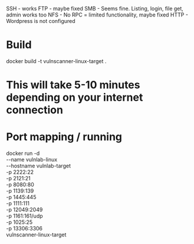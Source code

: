 SSH - works
FTP - maybe fixed
SMB - Seems fine. Listing, login, file get, admin works too
NFS - No RPC = limited functionality, maybe fixed
HTTP - Wordpress is not configured

# Build 
docker build -t vulnscanner-linux-target .
# This will take 5-10 minutes depending on your internet connection

# Port mapping / running
docker run -d \
  --name vulnlab-linux \
  --hostname vulnlab-target \
  -p 2222:22 \
  -p 2121:21 \
  -p 8080:80 \
  -p 1139:139 \
  -p 1445:445 \
  -p 1111:111 \
  -p 12049:2049 \
  -p 1161:161/udp \
  -p 1025:25 \
  -p 13306:3306 \
  vulnscanner-linux-target